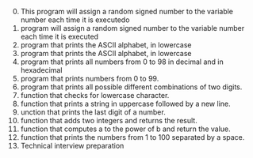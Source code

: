 0. This program will assign a random signed number to the variable number each time it is executedo
1. program will assign a random signed number to the variable number each time it is executed
2. program that prints the ASCII alphabet, in lowercase
3. program that prints the ASCII alphabet, in lowercase
4. program that prints all numbers from 0 to 98 in decimal and in hexadecimal
5. program that prints numbers from 0 to 99.
6. program that prints all possible different combinations of two digits.
7. function that checks for lowercase character.
8. function that prints a string in uppercase followed by a new line.
9. unction that prints the last digit of a number.
10. function that adds two integers and returns the result.
11. function that computes a to the power of b and return the value.
12. function that prints the numbers from 1 to 100 separated by a space.
13. Technical interview preparation
